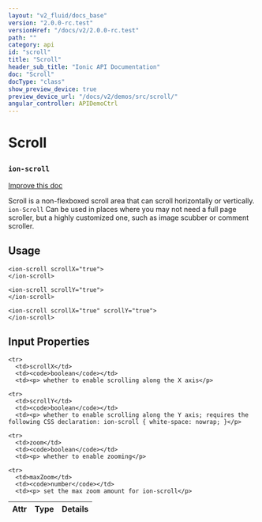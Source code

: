 ```yaml
---
layout: "v2_fluid/docs_base"
version: "2.0.0-rc.test"
versionHref: "/docs/v2/2.0.0-rc.test"
path: ""
category: api
id: "scroll"
title: "Scroll"
header_sub_title: "Ionic API Documentation"
doc: "Scroll"
docType: "class"
show_preview_device: true
preview_device_url: "/docs/v2/demos/src/scroll/"
angular_controller: APIDemoCtrl 
---
```










<h1 class="api-title">
<a class="anchor" name="scroll" href="#scroll"></a>

Scroll
<h3><code>ion-scroll</code></h3>






</h1>

<a class="improve-v2-docs" href="http://github.com/driftyco/ionic/edit/master//src/components/scroll/scroll.ts#L2">
Improve this doc
</a>






<p>Scroll is a non-flexboxed scroll area that can scroll horizontally or vertically. <code>ion-Scroll</code> Can be used in places where you may not need a full page scroller, but a highly customized one, such as image scubber or comment scroller.</p>




<!-- @usage tag -->

<h2><a class="anchor" name="usage" href="#usage"></a>Usage</h2>

<pre><code class="lang-html">&lt;ion-scroll scrollX=&quot;true&quot;&gt;
&lt;/ion-scroll&gt;

&lt;ion-scroll scrollY=&quot;true&quot;&gt;
&lt;/ion-scroll&gt;

&lt;ion-scroll scrollX=&quot;true&quot; scrollY=&quot;true&quot;&gt;
&lt;/ion-scroll&gt;
</code></pre>




<!-- @property tags -->



<!-- instance methods on the class -->
<!-- input methods on the class -->
<h2><a class="anchor" name="input-properties" href="#input-properties"></a>Input Properties</h2>
<table class="table param-table" style="margin:0;">
  <thead>
    <tr>
      <th>Attr</th>
      <th>Type</th>
      <th>Details</th>
    </tr>
  </thead>
  <tbody>
    
    <tr>
      <td>scrollX</td>
      <td><code>boolean</code></td>
      <td><p> whether to enable scrolling along the X axis</p>
</td>
    </tr>
    
    <tr>
      <td>scrollY</td>
      <td><code>boolean</code></td>
      <td><p> whether to enable scrolling along the Y axis; requires the following CSS declaration: ion-scroll { white-space: nowrap; }</p>
</td>
    </tr>
    
    <tr>
      <td>zoom</td>
      <td><code>boolean</code></td>
      <td><p> whether to enable zooming</p>
</td>
    </tr>
    
    <tr>
      <td>maxZoom</td>
      <td><code>number</code></td>
      <td><p> set the max zoom amount for ion-scroll</p>
</td>
    </tr>
    
  </tbody>
</table>




<!-- related link --><!-- end content block -->


<!-- end body block -->

